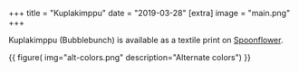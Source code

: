 +++
title = "Kuplakimppu"
date = "2019-03-28"
[extra]
image = "main.png"
+++

Kuplakimppu (Bubblebunch) is available as a textile print on [Spoonflower](https://www.spoonflower.com/designs/9532435-bubblebunch-by-moellikkae).

{{
    figure(
        img="alt-colors.png"
        description="Alternate colors")
}}
